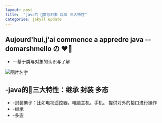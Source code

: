 ```yaml
---
layout: post
title:  "java的 类与对象 以及 三大特性"
categories: jekyll update
---
```

## Aujourd'hui,j'ai commence a appredre java -- domarshmello の ❤


* —基于类与对象的认识与了解

![图片名字]({{site.url}}/pic/2018-07-19-java/1.png)

## -java的三大特性：继承 封装 多态
* -封装栗子：比如电视遥控器。电脑主机。手机。 提供对外的接口进行操作
* -继承
* -多态

